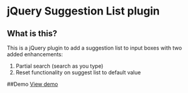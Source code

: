 jQuery Suggestion List plugin
====================================

## What is this?
This is a jQuery plugin to add a suggestion list to input boxes with two added enhancements:
1. Partial search (search as you type)
2. Reset functionality on suggest list to default value

##Demo
[View demo](http://jsfiddle.net/v3jea/)
